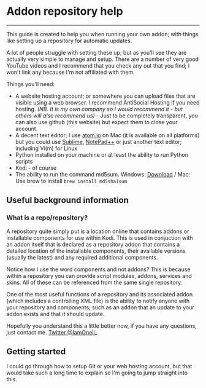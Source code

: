 # Addon repository help
---
This guide is created to help you when running your own addon; with things like setting up a repository for automatic updates. 

A lot of people struggle with setting these up; but as you'll see they are actually very simple to manage and setup. There are a number of very good YouTube videos and I recommend that you check any out that you find; I won't link any because I'm not affiliated with them. 

Things you'll need:

* A website hosting account; or somewhere you can upload files that are visible using a web browser. I recommend AntiSocial Hosting if you need hosting. *(NB. It is my own company so I would recommend it - but others will also recommend us)* - Just to be completely transparent, you can also use github (this website) but expect them to close your account.
* A decent text editor; I use [atom.io](https://atom.io) on Mac (it is available on all platforms) but you could use [Sublime](https://www.sublimetext.com/), [NotePad++](https://notepad-plus-plus.org/) or just another text editor; including Vi(m) for Linux
* Python installed on your machine or at least the ability to run Python scripts
* Kodi - of course
* The ability to run the command md5sum. Windows: [Download](http://www.pc-tools.net/win32/md5sums/) / Mac: Use brew to install `brew install md5sha1sum`

## Useful background information
### What is a repo/repository?
A repository quite simply put is a location online that contains addons or installable components for use within Kodi. This is used in conjuction with an addon itself that is declared as a repository addon that contains a detailed location of the installable components, their available versions (usually the latest) and any required additional components. 

Notice how I use the word components and not addons? This is because within a repository you can provide script modules, addons, services and skins. All of these can be referenced from the same single repository.

One of the most useful functions of a repository and its associated addon (which includes a controlling XML file) is the ability to notify anyone with your repository and components; such as an addon that an update to your addon exists and that it should update. 

Hopefully you understand this a little better now, if you have any questions, just contact me. [Twitter @IamOneil_](https://twitter.com/IamOneil_)

## Getting started

I could go through how to setup Git or your web hosting account, but that would take such a long time to explain so I'm going to jump straight into this. 

